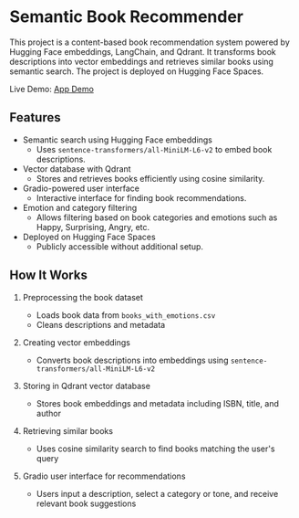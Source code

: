# Semantic Book Recommender

This project is a content-based book recommendation system powered by Hugging Face embeddings, LangChain, and Qdrant. It transforms book descriptions into vector embeddings and retrieves similar books using semantic search. The project is deployed on Hugging Face Spaces.

Live Demo: [App Demo](https://huggingface.co/spaces/hemesh0204/book_recommender)

## Features

- Semantic search using Hugging Face embeddings  
  - Uses `sentence-transformers/all-MiniLM-L6-v2` to embed book descriptions.  
- Vector database with Qdrant  
  - Stores and retrieves books efficiently using cosine similarity.  
- Gradio-powered user interface  
  - Interactive interface for finding book recommendations.  
- Emotion and category filtering  
  - Allows filtering based on book categories and emotions such as Happy, Surprising, Angry, etc.  
- Deployed on Hugging Face Spaces  
  - Publicly accessible without additional setup.  

## How It Works

1. Preprocessing the book dataset  
   - Loads book data from `books_with_emotions.csv`  
   - Cleans descriptions and metadata  

2. Creating vector embeddings  
   - Converts book descriptions into embeddings using `sentence-transformers/all-MiniLM-L6-v2`  

3. Storing in Qdrant vector database  
   - Stores book embeddings and metadata including ISBN, title, and author  

4. Retrieving similar books  
   - Uses cosine similarity search to find books matching the user's query  

5. Gradio user interface for recommendations  
   - Users input a description, select a category or tone, and receive relevant book suggestions  

